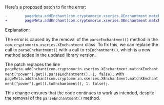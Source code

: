 Here's a proposed patch to fix the error:
```diff
-        pageMeta.addEnchant(com.cryptomorin.xseries.XEnchantment.matchXEnchantment("power").get().parseEnchantment(), 1, false);
+        pageMeta.addEnchant(com.cryptomorin.xseries.XEnchantment.matchXEnchantment("power").get().toEnchantment(), 1, false);
```
Explanation:

The error is caused by the removal of the `parseEnchantment()` method in the `com.cryptomorin.xseries.XEnchantment` class. To fix this, we can replace the call to `parseEnchantment()` with a call to `toEnchantment()`, which is a new method added in the updated library version.


The patch replaces the line `pageMeta.addEnchant(com.cryptomorin.xseries.XEnchantment.matchXEnchantment("power").get().parseEnchantment(), 1, false);` with `pageMeta.addEnchant(com.cryptomorin.xseries.XEnchantment.matchXEnchantment("power").get().toEnchantment(), 1, false);`.

This change ensures that the code continues to work as intended, despite the removal of the `parseEnchantment()` method.